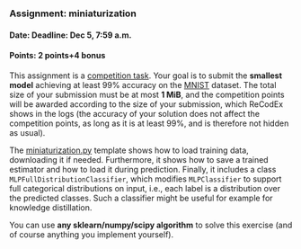 ### Assignment: miniaturization
#### Date: Deadline: Dec 5, 7:59 a.m.
#### Points: 2 points+4 bonus

This assignment is a [competition task](https://ufal.mff.cuni.cz/courses/npfl129/2324-winter#competitions).
Your goal is to submit the **smallest model** achieving at least 99%
accuracy on the [MNIST](http://yann.lecun.com/exdb/mnist/) dataset.
The total size of your submission must be at most **1 MiB**, and the competition
points will be awarded according to the size of your submission, which ReCodEx
shows in the logs (the accuracy of your solution does not affect the competition
points, as long as it is at least 99%, and is therefore not hidden as usual).

The [miniaturization.py](https://github.com/ufal/npfl129/tree/master/labs/08/miniaturization.py)
template shows how to load training data, downloading it if needed.
Furthermore, it shows how to save a trained estimator and how to load it during
prediction. Finally, it includes a class `MLPFullDistributionClassifier`, which
modifies `MLPClassifier` to support full categorical distributions on input,
i.e., each label is a distribution over the predicted classes. Such a classifier
might be useful for example for knowledge distillation.

You can use **any sklearn/numpy/scipy algorithm** to solve this exercise
(and of course anything you implement yourself).

